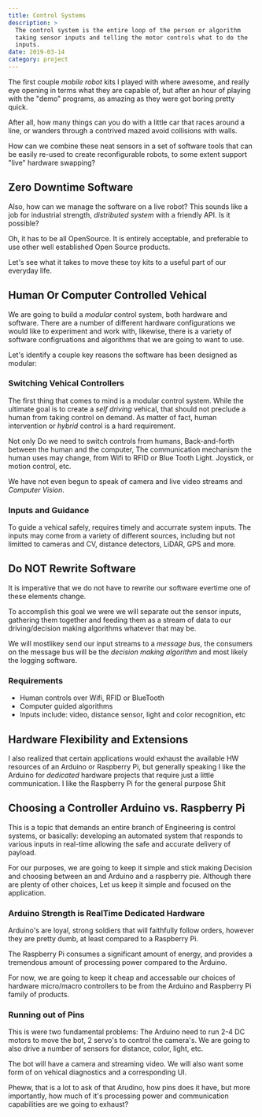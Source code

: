 ```yaml
---
title: Control Systems
description: >
  The control system is the entire loop of the person or algorithm
  taking sensor inputs and telling the motor controls what to do the
  inputs. 
date: 2019-03-14
category: project 
---
```


The first couple _mobile robot_ kits I played with where awesome, and
really eye opening in terms what they are capable of, but after an
hour of playing with the "demo" programs, as amazing as they were got
boring pretty quick.<!--more-->

After all, how many things can you do with a little car that races
around a line, or wanders through a contrived mazed avoid collisions
with walls.

How can we combine these neat sensors in a set of software tools that
can be easily re-used to create reconfigurable robots, to some extent
support "live" hardware swapping?  

## Zero Downtime Software

Also, how can we manage the software on a live robot?  This sounds
like a job for industrial strength, _distributed system_ with a
friendly API.  Is it possible? 

Oh, it has to be all OpenSource.  It is entirely acceptable, and
preferable to use other well established Open Source products.

Let's see what it takes to move these toy kits to a useful part of our
everyday life.

## Human Or Computer Controlled Vehical

We are going to build a _modular_ control system, both hardware and
software.  There are a number of different hardware configurations we
would like to experiment and work with, likewise, there is a variety
of software configruations and algorithms that we are going to want to
use. 

Let's identify a couple key reasons the software has been designed as
modular: 

### Switching Vehical Controllers

The first thing that comes to mind is a modular control system.  While
the ultimate goal is to create a _self driving_ vehical, that should
not preclude a human from taking control on demand.  As matter of
fact, human intervention or _hybrid_ control is a hard requirement.

Not only Do we need to switch controls from humans, Back-and-forth
between the human and the computer, The communication mechanism the
human uses may change, from Wifi to RFID or Blue Tooth Light.
Joystick, or motion control, etc.

We have not even begun to speak of camera and live video streams and
_Computer Vision_.

### Inputs and Guidance

To guide a vehical safely, requires timely and accurrate system
inputs.  The inputs may come from a variety of different sources,
including but not limitted to cameras and CV, distance detectors,
LiDAR, GPS and more.

## Do NOT Rewrite Software

It is imperative that we do not have to rewrite our software evertime
one of these elements change. 

To accomplish this goal we were we will separate out the sensor
inputs, gathering them together and feeding them as a stream of data
to our driving/decision making algorithms whatever that may be. 

We will mostlikey send our input streams to a _message bus_, the
consumers on the message bus will be the _decision making algorithm_
and most likely the logging software.

### Requirements

- Human controls over Wifi, RFID or BlueTooth
- Computer guided algorithms
- Inputs include: video, distance sensor, light and color recognition, etc

## Hardware Flexibility and Extensions

I also realized that certain applications would exhaust the available
HW resources of an Arduino or Raspberry Pi, but generally speaking I like
the Arduino for _dedicated_ hardware projects that require just a
little communication.  I like the Raspberry Pi for the general purpose Shit


## Choosing a Controller Arduino vs. Raspberry Pi

This is a topic that demands an entire branch of Engineering is
control systems, or basically: developing an automated system that
responds to various inputs in real-time allowing the safe and accurate
delivery of payload.

For our purposes, we are going to keep it simple and stick making
Decision and choosing between an and Arduino and a raspberry
pie. Although there are plenty of other choices, Let us keep it simple
and focused on the application.

### Arduino Strength is RealTime Dedicated Hardware

Arduino's are loyal, strong soldiers that will faithfully follow
orders, however they are pretty dumb, at least compared to a Raspberry
Pi. 

The Raspberry Pi consumes a significant amount of energy, and provides
a tremendous amount of processing power compared to the Arduino.  

For now, we are going to keep it cheap and accessable our choices of
hardware micro/macro controllers to be from the Arduino and Raspberry
Pi family of products.

### Running out of Pins

This is were two fundamental problems: The Arduino need to run 2-4 DC
motors to move the bot, 2 servo's to control the camera's.  We are
going to also drive a number of sensors for distance, color, light,
etc.

The bot will have a camera and streaming video.  We will also want
some form of on vehical diagnostics and a corresponding UI.  

Pheww, that is a lot to ask of that Arudino, how pins does it have,
but more importantly, how much of it's processing power and
communication capabilities are we going to exhaust?

